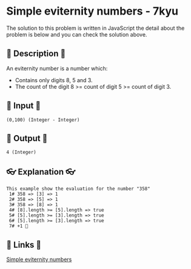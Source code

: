 # Simple eviternity numbers - 7kyu

The solution to this problem is written in JavaScript the detail about the problem is below and you can check the solution above.

## 💬 Description 💬

An eviternity number is a number which:

-   Contains only digits 8, 5 and 3.
-   The count of the digit 8 >= count of digit 5 >= count of digit 3.

## 🥚 Input 🥚

```
(0,100) (Integer - Integer)
```

## 🐣 Output 🐣

```
4 (Integer)
```

## 👓 Explanation 👓

```
This example show the evaluation for the number "358"
 1# 358 => [3] => 1
 2# 358 => [5] => 1
 3# 358 => [8] => 1
 4# [8].length >= [5].length => true
 5# [5].length >= [3].length => true
 6# [5].length >= [3].length => true
 7# +1 🎉
```

## 🔗 Links 🔗

[Simple eviternity numbers](https://www.codewars.com/kata/5b93f268563417c7ed0001bd)
